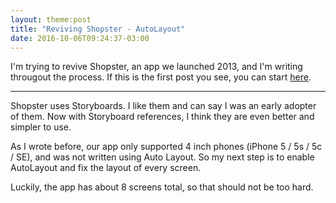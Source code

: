 ```yaml
---
layout: theme:post
title: "Reviving Shopster - AutoLayout"
date: 2016-10-06T09:24:37-03:00
---
```


I'm trying to revive Shopster, an app we launched 2013, and I'm writing througout the process. If this is the first post you see, you can start [here](http://pablin.org/2016/09/23/reviving-shopster-worth-it/).

---

Shopster uses Storyboards. I like them and can say I was an early adopter of them. Now with Storyboard references, I think they are even better and simpler to use.

As I wrote before, our app only supported 4 inch phones (iPhone 5 / 5s / 5c / SE), and was not written using Auto Layout. So my next step is to enable AutoLayout and fix the layout of every screen.

Luckily, the app has about 8 screens total, so that should not be too hard.
